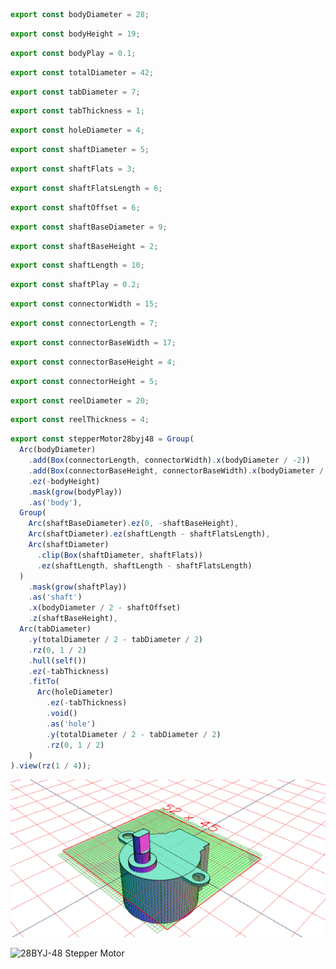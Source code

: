 ```JavaScript
export const bodyDiameter = 28;
```

```JavaScript
export const bodyHeight = 19;
```

```JavaScript
export const bodyPlay = 0.1;
```

```JavaScript
export const totalDiameter = 42;
```

```JavaScript
export const tabDiameter = 7;
```

```JavaScript
export const tabThickness = 1;
```

```JavaScript
export const holeDiameter = 4;
```

```JavaScript
export const shaftDiameter = 5;
```

```JavaScript
export const shaftFlats = 3;
```

```JavaScript
export const shaftFlatsLength = 6;
```

```JavaScript
export const shaftOffset = 6;
```

```JavaScript
export const shaftBaseDiameter = 9;
```

```JavaScript
export const shaftBaseHeight = 2;
```

```JavaScript
export const shaftLength = 10;
```

```JavaScript
export const shaftPlay = 0.2;
```

```JavaScript
export const connectorWidth = 15;
```

```JavaScript
export const connectorLength = 7;
```

```JavaScript
export const connectorBaseWidth = 17;
```

```JavaScript
export const connectorBaseHeight = 4;
```

```JavaScript
export const connectorHeight = 5;
```

```JavaScript
export const reelDiameter = 20;
```

```JavaScript
export const reelThickness = 4;
```

```JavaScript
export const stepperMotor28byj48 = Group(
  Arc(bodyDiameter)
    .add(Box(connectorLength, connectorWidth).x(bodyDiameter / -2))
    .add(Box(connectorBaseHeight, connectorBaseWidth).x(bodyDiameter / -2 + 2))
    .ez(-bodyHeight)
    .mask(grow(bodyPlay))
    .as('body'),
  Group(
    Arc(shaftBaseDiameter).ez(0, -shaftBaseHeight),
    Arc(shaftDiameter).ez(shaftLength - shaftFlatsLength),
    Arc(shaftDiameter)
      .clip(Box(shaftDiameter, shaftFlats))
      .ez(shaftLength, shaftLength - shaftFlatsLength)
  )
    .mask(grow(shaftPlay))
    .as('shaft')
    .x(bodyDiameter / 2 - shaftOffset)
    .z(shaftBaseHeight),
  Arc(tabDiameter)
    .y(totalDiameter / 2 - tabDiameter / 2)
    .rz(0, 1 / 2)
    .hull(self())
    .ez(-tabThickness)
    .fitTo(
      Arc(holeDiameter)
        .ez(-tabThickness)
        .void()
        .as('hole')
        .y(totalDiameter / 2 - tabDiameter / 2)
        .rz(0, 1 / 2)
    )
).view(rz(1 / 4));
```

![Image](28BYJ-48.md.0.png)

![28BYJ-48 Stepper Motor](https://cdn-reichelt.de/bilder/web/artikel_ws/A300/ME071_01.jpg)

